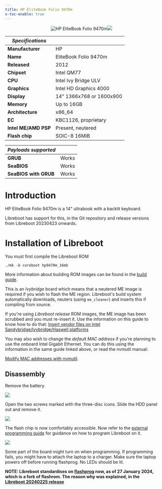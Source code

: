 ```yaml
---
title: HP EliteBook Folio 9470m
x-toc-enable: true
---
```


<div class="specs">
<center>
<img tabindex=1 alt="HP EliteBook Folio 9470m" class="p" src="https://av.libreboot.org/hp9470m/grub.jpg" /><span class="f"><img src="https://av.libreboot.org/hp9470m/grub.jpg" /></span>
</center>

| ***Specifications***      |                                   |
|---------------------------|-----------------------------------|
| **Manufacturer**          | HP                                |
| **Name**                  | EliteBook Folio 9470m             |
| **Released**              | 2012                              |
| **Chipset**               | Intel QM77                        |
| **CPU**                   | Intel Ivy Bridge ULV              |
| **Graphics**              | Intel HD Graphics 4000            |
| **Display**               | 14" 1366x768 or 1600x900          |
| **Memory**                | Up to 16GB                        |
| **Architecture**          | x86_64                            |
| **EC**                    | KBC1126, proprietary              |
| **Intel ME/AMD PSP**      | Present, neutered                 |
| **Flash chip**            | SOIC-8 16MiB                      |


| ***Payloads supported***  |       |
|---------------------------|-------|
| **GRUB**                  | Works |
| **SeaBIOS**               | Works |
| **SeaBIOS with GRUB**     | Works |
</div>

Introduction
============

HP EliteBook Folio 9470m is a 14" ultrabook with a backlit keyboard.

Libreboot has support for this, in the Git repository and release versions
from Libreboot 20230423 onwards.

Installation of Libreboot
=========================

You must first compile the Libreboot ROM

    ./mk -b coreboot hp9470m_16mb

More information about building ROM images can be found in
the [build guide](../build).

This is an *Ivybridge* board which means that a neutered ME image is required
if you wish to flash the ME region. Libreboot's build system automatically
downloads, neuters (using `me_cleaner`) and inserts this if compiling from
source.

If you're using *Libreboot release* ROM images, the ME image has been scrubbed
and you must re-insert it. Use the information on this guide to know how
to do that:
[Insert vendor files on Intel Sandybridge/Ivybridge/Haswell
platforms](../install/ivy_has_common)

You may also wish to change the *default MAC address* if you're planning to
use the onboard Intel Gigabit Ethernet. You can do this using the information
in the same guide linked above, or read the nvmutil manual:

[Modify MAC addresses with nvmutil](../install/nvmutil).

Disassembly
-----------

Remove the battery.

![](https://av.libreboot.org/hp9470m/00_battery.jpg)

Open the two screws marked with the three-disc icons.
Slide the HDD panel out and remove it.

![](https://av.libreboot.org/hp9470m/01_panel.jpg)

The flash chip is now comfortably accessible. Now refer to the
[external programming guide](../install/spi.html) for guidance on how
to program Libreboot on it.

![](https://av.libreboot.org/hp9470m/02_flash.jpg)

Some part of the board might turn on when programming. If programming fails,
you might have to attach the laptop to a charger. Make sure the laptop
powers off before running flashprog. No LEDs should be lit.

**NOTE: Libreboot standardises on [flashprog](https://flashprog.org/wiki/Flashprog)
now, as of 27 January 2024, which is a fork of flashrom.
The reason why was explained, in
the [Libreboot 20240225 release](../../news/libreboot20240225.md#flashprog-now-used-instead-of-flashrom)**

